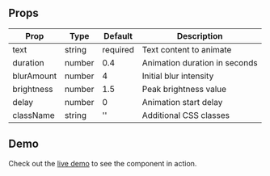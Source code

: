 
## Props

| Prop | Type | Default | Description |
|------|------|---------|-------------|
| text | string | required | Text content to animate |
| duration | number | 0.4 | Animation duration in seconds |
| blurAmount | number | 4 | Initial blur intensity |
| brightness | number | 1.5 | Peak brightness value |
| delay | number | 0 | Animation start delay |
| className | string | '' | Additional CSS classes |

## Demo

Check out the [live demo](https://ghost-text-animation.vercel.app/) to see the component in action.